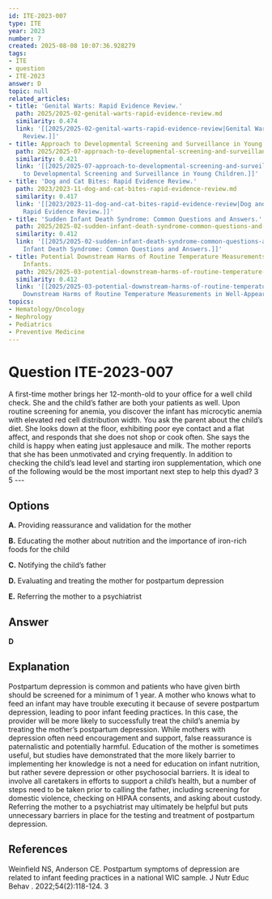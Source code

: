 ```yaml
---
id: ITE-2023-007
type: ITE
year: 2023
number: 7
created: 2025-08-08 10:07:36.928279
tags:
- ITE
- question
- ITE-2023
answer: D
topic: null
related_articles:
- title: 'Genital Warts: Rapid Evidence Review.'
  path: 2025/2025-02-genital-warts-rapid-evidence-review.md
  similarity: 0.474
  link: '[[2025/2025-02-genital-warts-rapid-evidence-review|Genital Warts: Rapid Evidence
    Review.]]'
- title: Approach to Developmental Screening and Surveillance in Young Children.
  path: 2025/2025-07-approach-to-developmental-screening-and-surveillance-in-youn.md
  similarity: 0.421
  link: '[[2025/2025-07-approach-to-developmental-screening-and-surveillance-in-youn|Approach
    to Developmental Screening and Surveillance in Young Children.]]'
- title: 'Dog and Cat Bites: Rapid Evidence Review.'
  path: 2023/2023-11-dog-and-cat-bites-rapid-evidence-review.md
  similarity: 0.417
  link: '[[2023/2023-11-dog-and-cat-bites-rapid-evidence-review|Dog and Cat Bites:
    Rapid Evidence Review.]]'
- title: 'Sudden Infant Death Syndrome: Common Questions and Answers.'
  path: 2025/2025-02-sudden-infant-death-syndrome-common-questions-and-answers.md
  similarity: 0.412
  link: '[[2025/2025-02-sudden-infant-death-syndrome-common-questions-and-answers|Sudden
    Infant Death Syndrome: Common Questions and Answers.]]'
- title: Potential Downstream Harms of Routine Temperature Measurements in Well-Appearing
    Infants.
  path: 2025/2025-03-potential-downstream-harms-of-routine-temperature-measuremen.md
  similarity: 0.412
  link: '[[2025/2025-03-potential-downstream-harms-of-routine-temperature-measuremen|Potential
    Downstream Harms of Routine Temperature Measurements in Well-Appearing Infants.]]'
topics:
- Hematology/Oncology
- Nephrology
- Pediatrics
- Preventive Medicine
---
```


# Question ITE-2023-007

A first-time mother brings her 12-month-old to your office for a well child check. She and the child’s father are both your patients as well. Upon routine screening for anemia, you discover the infant has microcytic anemia with elevated red cell distribution width. You ask the parent about the child’s diet. She looks down at the floor, exhibiting poor eye contact and a flat affect, and responds that she does not shop or cook often. She says the child is happy when eating just applesauce and milk. The mother reports that she has been unmotivated and crying frequently. In addition to checking the child’s lead level and starting iron supplementation, which one of the following would be the most important next step to help this dyad? 3 5 ---

## Options

**A.** Providing reassurance and validation for the mother

**B.** Educating the mother about nutrition and the importance of iron-rich foods for the child

**C.** Notifying the child’s father

**D.** Evaluating and treating the mother for postpartum depression

**E.** Referring the mother to a psychiatrist

## Answer

**D**

## Explanation

Postpartum depression is common and patients who have given birth should be screened for a minimum of 1 year. A mother who knows what to feed an infant may have trouble executing it because of severe postpartum depression, leading to poor infant feeding practices. In this case, the provider will be more likely to successfully treat the child’s anemia by treating the mother’s postpartum depression. While mothers with depression often need encouragement and support, false reassurance is paternalistic and potentially harmful. Education of the mother is sometimes useful, but studies have demonstrated that the more likely barrier to implementing her knowledge is not a need for education on infant nutrition, but rather severe depression or other psychosocial barriers. It is ideal to involve all caretakers in efforts to support a child’s health, but a number of steps need to be taken prior to calling the father, including screening for domestic violence, checking on HIPAA consents, and asking about custody. Referring the mother to a psychiatrist may ultimately be helpful but puts unnecessary barriers in place for the testing and treatment of postpartum depression.

## References

Weinfield NS, Anderson CE. Postpartum symptoms of depression are related to infant feeding practices in a national WIC sample. J Nutr Educ Behav . 2022;54(2):118-124. 3
